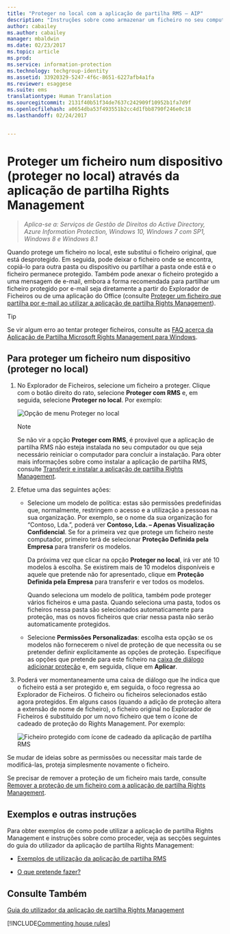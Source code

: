 ```yaml
---
title: "Proteger no local com a aplicação de partilha RMS – AIP"
description: "Instruções sobre como armazenar um ficheiro no seu computador, num servidor ou noutro dispositivo de armazenamento com segurança."
author: cabailey
ms.author: cabailey
manager: mbaldwin
ms.date: 02/23/2017
ms.topic: article
ms.prod: 
ms.service: information-protection
ms.technology: techgroup-identity
ms.assetid: 33920329-5247-4f6c-8651-6227afb4a1fa
ms.reviewer: esaggese
ms.suite: ems
translationtype: Human Translation
ms.sourcegitcommit: 2131f40b51f34de7637c242909f10952b1fa7d9f
ms.openlocfilehash: a0654dba53f493551b2cc4d1fbb8790f246e0c18
ms.lasthandoff: 02/24/2017


---
```


# <a name="protect-a-file-on-a-device-protect-in-place-by-using-the-rights-management-sharing-application"></a>Proteger um ficheiro num dispositivo (proteger no local) através da aplicação de partilha Rights Management

>*Aplica-se a: Serviços de Gestão de Direitos do Active Directory, Azure Information Protection, Windows 10, Windows 7 com SP1, Windows 8 e Windows 8.1*

Quando protege um ficheiro no local, este substitui o ficheiro original, que está desprotegido. Em seguida, pode deixar o ficheiro onde se encontra, copiá-lo para outra pasta ou dispositivo ou partilhar a pasta onde está e o ficheiro permanece protegido. Também pode anexar o ficheiro protegido a uma mensagem de e-mail, embora a forma recomendada para partilhar um ficheiro protegido por e-mail seja diretamente a partir do Explorador de Ficheiros ou de uma aplicação do Office (consulte [Proteger um ficheiro que partilha por e-mail ao utilizar a aplicação de partilha Rights Management](sharing-app-protect-by-email.md)).

> [!TIP]
> Se vir algum erro ao tentar proteger ficheiros, consulte as [FAQ acerca da Aplicação de Partilha Microsoft Rights Management para Windows](http://go.microsoft.com/fwlink/?LinkId=303971).

## <a name="to-protect-a-file-on-a-device-protect-in-place"></a>Para proteger um ficheiro num dispositivo (proteger no local)

1.  No Explorador de Ficheiros, selecione um ficheiro a proteger. Clique com o botão direito do rato, selecione **Proteger com RMS** e, em seguida, selecione **Proteger no local**. Por exemplo:

    ![Opção de menu Proteger no local](../media/ADRMS_MSRMSApp_SP_CompanyDefined.png)

    > [!NOTE]
    > Se não vir a opção **Proteger com RMS**, é provável que a aplicação de partilha RMS não esteja instalada no seu computador ou que seja necessário reiniciar o computador para concluir a instalação. Para obter mais informações sobre como instalar a aplicação de partilha RMS, consulte [Transferir e instalar a aplicação de partilha Rights Management](install-sharing-app.md).

2.  Efetue uma das seguintes ações:

    -   Selecione um modelo de política: estas são permissões predefinidas que, normalmente, restringem o acesso e a utilização a pessoas na sua organização. Por exemplo, se o nome da sua organização for “Contoso, Lda.”, poderá ver **Contoso, Lda. – Apenas Visualização Confidencial**. Se for a primeira vez que protege um ficheiro neste computador, primeiro terá de selecionar **Proteção Definida pela Empresa** para transferir os modelos.

        Da próxima vez que clicar na opção **Proteger no local**, irá ver até 10 modelos à escolha. Se existirem mais de 10 modelos disponíveis e aquele que pretende não for apresentado, clique em **Proteção Definida pela Empresa** para transferir e ver todos os modelos.

        Quando seleciona um modelo de política, também pode proteger vários ficheiros e uma pasta. Quando seleciona uma pasta, todos os ficheiros nessa pasta são selecionados automaticamente para proteção, mas os novos ficheiros que criar nessa pasta não serão automaticamente protegidos.

    -   Selecione **Permissões Personalizadas**: escolha esta opção se os modelos não fornecerem o nível de proteção de que necessita ou se pretender definir explicitamente as opções de proteção. Especifique as opções que pretende para este ficheiro na [caixa de diálogo adicionar proteção](sharing-app-dialog-box.md) e, em seguida, clique em **Aplicar**.

3.  Poderá ver momentaneamente uma caixa de diálogo que lhe indica que o ficheiro está a ser protegido e, em seguida, o foco regressa ao Explorador de Ficheiros. O ficheiro ou ficheiros selecionados estão agora protegidos. Em alguns casos (quando a adição de proteção altera a extensão de nome de ficheiro), o ficheiro original no Explorador de Ficheiros é substituído por um novo ficheiro que tem o ícone de cadeado de proteção do Rights Management. Por exemplo:

    ![Ficheiro protegido com ícone de cadeado da aplicação de partilha RMS](../media/ADRMS_MSRMSApp_Pfile.png)

Se mudar de ideias sobre as permissões ou necessitar mais tarde de modificá-las, proteja simplesmente novamente o ficheiro.

Se precisar de remover a proteção de um ficheiro mais tarde, consulte [Remover a proteção de um ficheiro com a aplicação de partilha Rights Management](sharing-app-remove-protection.md).

## <a name="examples-and-other-instructions"></a>Exemplos e outras instruções
Para obter exemplos de como pode utilizar a aplicação de partilha Rights Management e instruções sobre como proceder, veja as secções seguintes do guia do utilizador da aplicação de partilha Rights Management:

-   [Exemplos de utilização da aplicação de partilha RMS](sharing-app-user-guide.md#examples-for-using-the-rms-sharing-application)

-   [O que pretende fazer?](sharing-app-user-guide.md#what-do-you-want-to-do)

## <a name="see-also"></a>Consulte Também
[Guia do utilizador da aplicação de partilha Rights Management](sharing-app-user-guide.md)

[!INCLUDE[Commenting house rules](../includes/houserules.md)]
